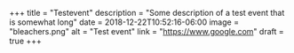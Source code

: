 +++
title = "Testevent"
description = "Some description of a test event that is somewhat long"
date = 2018-12-22T10:52:16-06:00
image = "bleachers.png"
alt = "Test event"
link = "https://www.google.com"
draft = true
+++
